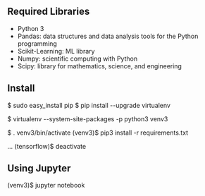 ## Required Libraries
- Python 3
- Pandas: data structures and data analysis tools for the Python programming
- Scikit-Learning: ML library
- Numpy: scientific computing with Python
- Scipy: library for mathematics, science, and engineering


## Install
$ sudo easy_install pip
$ pip install --upgrade virtualenv

$ virtualenv --system-site-packages -p python3 venv3

$ . venv3/bin/activate
(venv3)$ pip3 install -r requirements.txt

...
(tensorflow)$ deactivate


## Using Jupyter
(venv3)$ jupyter notebook
